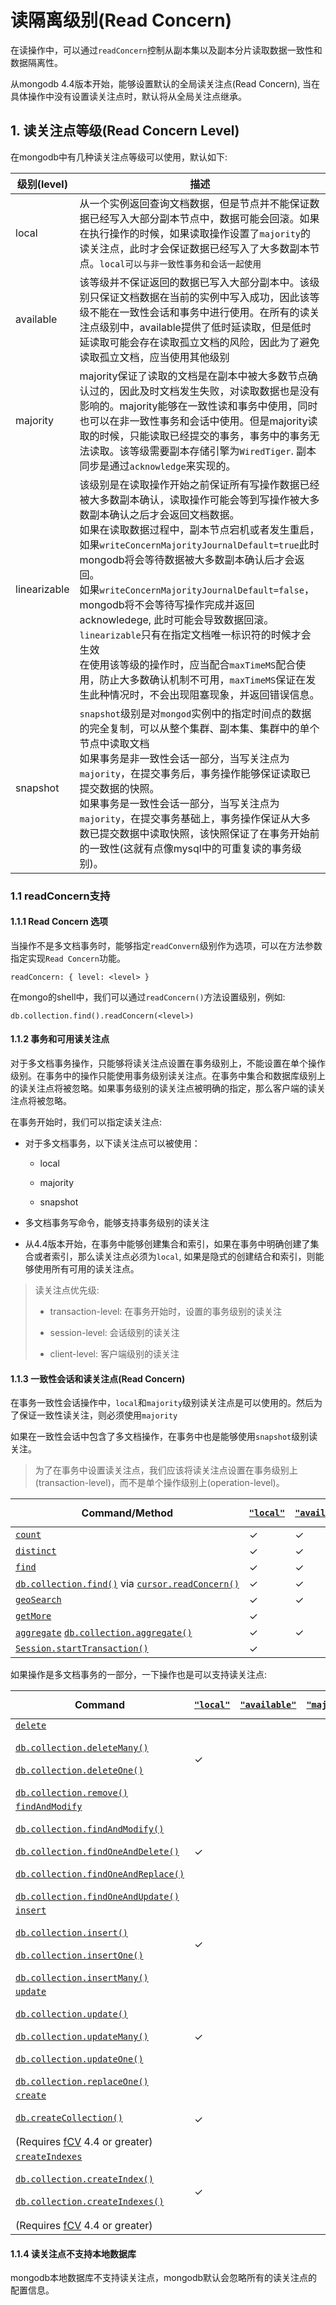 # 读隔离级别(Read Concern)

在读操作中，可以通过`readConcern`控制从副本集以及副本分片读取数据一致性和数据隔离性。

从mongodb 4.4版本开始，能够设置默认的全局读关注点(Read Concern), 当在具体操作中没有设置读关注点时，默认将从全局关注点继承。

## 1. 读关注点等级(Read Concern Level)

在mongodb中有几种读关注点等级可以使用，默认如下:

| 级别(level)    | 描述                                                                                                                                                                                                                                                                                                                                                                                                  |
| ------------ | --------------------------------------------------------------------------------------------------------------------------------------------------------------------------------------------------------------------------------------------------------------------------------------------------------------------------------------------------------------------------------------------------- |
| local        | 从一个实例返回查询文档数据，但是节点并不能保证数据已经写入大部分副本节点中，数据可能会回滚。如果在执行操作的时候，如果读取操作设置了`majority`的读关注点，此时才会保证数据已经写入了大多数副本节点。`local可以与非一致性事务和会话一起使用`                                                                                                                                                                                                                                                                      |
| available    | 该等级并不保证返回的数据已写入大部分副本中。该级别只保证文档数据在当前的实例中写入成功，因此该等级不能在一致性会话和事务中进行使用。在所有的读关注点级别中，available提供了低时延读取，但是低时延读取可能会存在读取孤立文档的风险，因此为了避免读取孤立文档，应当使用其他级别                                                                                                                                                                                                                                                         |
| majority     | majority保证了读取的文档是在副本中被大多数节点确认过的，因此及时文档发生失败，对读取数据也是没有影响的。majority能够在一致性读和事务中使用，同时也可以在非一致性事务和会话中使用。但是majority读取的时候，只能读取已经提交的事务，事务中的事务无法读取。该等级需要副本存储引擎为`WiredTiger`. 副本同步是通过`acknowledge`来实现的。                                                                                                                                                                                                         |
| linearizable | 该级别是在读取操作开始之前保证所有写操作数据已经被大多数副本确认，读取操作可能会等到写操作被大多数副本确认之后才会返回文档数据。<br/>如果在读取数据过程中，副本节点宕机或者发生重启，如果`writeConcernMajorityJournalDefault=true`此时mongodb将会等待数据被大多数副本确认后才会返回。<br/>如果`writeConcernMajorityJournalDefault=false`，mongodb将不会等待写操作完成并返回acknowledege, 此时可能会导致数据回滚。<br/>`linearizable`只有在指定文档唯一标识符的时候才会生效<br/>在使用该等级的操作时，应当配合`maxTimeMS`配合使用，防止大多数确认机制不可用，`maxTimeMS`保证在发生此种情况时，不会出现阻塞现象，并返回错误信息。 |
| snapshot     | `snapshot`级别是对`mongod`实例中的指定时间点的数据的完全复制，可以从整个集群、副本集、集群中的单个节点中读取文档<br/>如果事务是非一致性会话一部分，当写关注点为`majority`，在提交事务后，事务操作能够保证读取已提交数据的快照。<br/>如果事务是一致性会话一部分，当写关注点为`majority`，在提交事务基础上，事务操作保证从大多数已提交数据中读取快照，该快照保证了在事务开始前的一致性(这就有点像mysql中的可重复读的事务级别)。                                                                                                                                                          |

### 1.1 readConcern支持

#### 1.1.1 Read Concern 选项

当操作不是多文档事务时，能够指定`readConvern`级别作为选项，可以在方法参数指定实现`Read Concern`功能。

```shell
readConcern: { level: <level> }
```

在mongo的shell中，我们可以通过`readConcern()`方法设置级别，例如:

```shell
db.collection.find().readConcern(<level>)
```

#### 1.1.2 事务和可用读关注点

对于多文档事务操作，只能够将读关注点设置在事务级别上，不能设置在单个操作级别。在事务中的操作只能使用事务级别读关注点。在事务中集合和数据库级别上的读关注点将被忽略。如果事务级别的读关注点被明确的指定，那么客户端的读关注点将被忽略。

在事务开始时，我们可以指定读关注点:

- 对于多文档事务，以下读关注点可以被使用：
  
  - local
  
  - majority
  
  - snapshot

- 多文档事务写命令，能够支持事务级别的读关注

- 从4.4版本开始，在事务中能够创建集合和索引，如果在事务中明确创建了集合或者索引，那么读关注点必须为`local`, 如果是隐式的创建结合和索引，则能够使用所有可用的读关注点。

> 读关注点优先级:
> 
> - transaction-level: 在事务开始时，设置的事务级别的读关注
> 
> - session-level: 会话级别的读关注
> 
> - client-level: 客户端级别的读关注

#### 1.1.3 一致性会话和读关注点(Read Concern)

在事务一致性会话操作中，`local`和`majority`级别读关注点是可以使用的。然后为了保证一致性读关注，则必须使用`majority`

如果在一致性会话中包含了多文档操作，在事务中也是能够使用`snapshot`级别读关注。

> 为了在事务中设置读关注点，我们应该将读关注点设置在事务级别上(transaction-level)，而不是单个操作级别上(operation-level)。

| Command/Method                                                                                                                                                                                                                                                            | [`"local"`](https://www.mongodb.com/docs/v4.4/reference/read-concern-local/#mongodb-readconcern-readconcern.-local-) | [`"available"`](https://www.mongodb.com/docs/v4.4/reference/read-concern-available/#mongodb-readconcern-readconcern.-available-) | [`"majority"`](https://www.mongodb.com/docs/v4.4/reference/read-concern-majority/#mongodb-readconcern-readconcern.-majority-) | [`"snapshot"`](https://www.mongodb.com/docs/v4.4/reference/read-concern-snapshot/#mongodb-readconcern-readconcern.-snapshot-)[[3]](https://www.mongodb.com/docs/v4.4/reference/read-concern/#footnote-snapshot) | [`"linearizable"`](https://www.mongodb.com/docs/v4.4/reference/read-concern-linearizable/#mongodb-readconcern-readconcern.-linearizable-) |
| ------------------------------------------------------------------------------------------------------------------------------------------------------------------------------------------------------------------------------------------------------------------------- | -------------------------------------------------------------------------------------------------------------------- | -------------------------------------------------------------------------------------------------------------------------------- | ----------------------------------------------------------------------------------------------------------------------------- | --------------------------------------------------------------------------------------------------------------------------------------------------------------------------------------------------------------- | ----------------------------------------------------------------------------------------------------------------------------------------- |
| [`count`](https://www.mongodb.com/docs/v4.4/reference/command/count/#mongodb-dbcommand-dbcmd.count)                                                                                                                                                                       | ✓                                                                                                                    | ✓                                                                                                                                | ✓                                                                                                                             |                                                                                                                                                                                                                 | ✓                                                                                                                                         |
| [`distinct`](https://www.mongodb.com/docs/v4.4/reference/command/distinct/#mongodb-dbcommand-dbcmd.distinct)                                                                                                                                                              | ✓                                                                                                                    | ✓                                                                                                                                | ✓                                                                                                                             | ✓ [[2]](https://www.mongodb.com/docs/v4.4/reference/read-concern/#footnote-distinct)                                                                                                                            | ✓                                                                                                                                         |
| [`find`](https://www.mongodb.com/docs/v4.4/reference/command/find/#mongodb-dbcommand-dbcmd.find)                                                                                                                                                                          | ✓                                                                                                                    | ✓                                                                                                                                | ✓                                                                                                                             | ✓                                                                                                                                                                                                               | ✓                                                                                                                                         |
| [`db.collection.find()`](https://www.mongodb.com/docs/v4.4/reference/method/db.collection.find/#mongodb-method-db.collection.find) via [`cursor.readConcern()`](https://www.mongodb.com/docs/v4.4/reference/method/cursor.readConcern/#mongodb-method-cursor.readConcern) | ✓                                                                                                                    | ✓                                                                                                                                | ✓                                                                                                                             | ✓                                                                                                                                                                                                               | ✓                                                                                                                                         |
| [`geoSearch`](https://www.mongodb.com/docs/v4.4/reference/command/geoSearch/#mongodb-dbcommand-dbcmd.geoSearch)                                                                                                                                                           | ✓                                                                                                                    | ✓                                                                                                                                | ✓                                                                                                                             | ✓                                                                                                                                                                                                               | ✓                                                                                                                                         |
| [`getMore`](https://www.mongodb.com/docs/v4.4/reference/command/getMore/#mongodb-dbcommand-dbcmd.getMore)                                                                                                                                                                 | ✓                                                                                                                    |                                                                                                                                  |                                                                                                                               |                                                                                                                                                                                                                 | ✓                                                                                                                                         |
| [`aggregate`](https://www.mongodb.com/docs/v4.4/reference/command/aggregate/#mongodb-dbcommand-dbcmd.aggregate) [`db.collection.aggregate()`](https://www.mongodb.com/docs/v4.4/reference/method/db.collection.aggregate/#mongodb-method-db.collection.aggregate)         | ✓                                                                                                                    | ✓                                                                                                                                | ✓                                                                                                                             | ✓                                                                                                                                                                                                               | ✓ [[6]](https://www.mongodb.com/docs/v4.4/reference/read-concern/#footnote-6)                                                             |
| [`Session.startTransaction()`](https://www.mongodb.com/docs/v4.4/reference/method/Session.startTransaction/#mongodb-method-Session.startTransaction)                                                                                                                      | ✓                                                                                                                    |                                                                                                                                  | ✓                                                                                                                             | ✓                                                                                                                                                                                                               |                                                                                                                                           |

如果操作是多文档事务的一部分，一下操作也是可以支持读关注点:

| Command                                                                                                                                                                                                                                                                                                                                                                                                                                                                                                                                                                                                                                                                                                                                                                                                                                       | [`"local"`](https://www.mongodb.com/docs/v4.4/reference/read-concern-local/#mongodb-readconcern-readconcern.-local-) | [`"available"`](https://www.mongodb.com/docs/v4.4/reference/read-concern-available/#mongodb-readconcern-readconcern.-available-) | [`"majority"`](https://www.mongodb.com/docs/v4.4/reference/read-concern-majority/#mongodb-readconcern-readconcern.-majority-) | [`"snapshot"`](https://www.mongodb.com/docs/v4.4/reference/read-concern-snapshot/#mongodb-readconcern-readconcern.-snapshot-)[[3]](https://www.mongodb.com/docs/v4.4/reference/read-concern/#footnote-snapshot) | [`"linearizable"`](https://www.mongodb.com/docs/v4.4/reference/read-concern-linearizable/#mongodb-readconcern-readconcern.-linearizable-) |
| --------------------------------------------------------------------------------------------------------------------------------------------------------------------------------------------------------------------------------------------------------------------------------------------------------------------------------------------------------------------------------------------------------------------------------------------------------------------------------------------------------------------------------------------------------------------------------------------------------------------------------------------------------------------------------------------------------------------------------------------------------------------------------------------------------------------------------------------- | -------------------------------------------------------------------------------------------------------------------- | -------------------------------------------------------------------------------------------------------------------------------- | ----------------------------------------------------------------------------------------------------------------------------- | --------------------------------------------------------------------------------------------------------------------------------------------------------------------------------------------------------------- | ----------------------------------------------------------------------------------------------------------------------------------------- |
| [`delete`](https://www.mongodb.com/docs/v4.4/reference/command/delete/#mongodb-dbcommand-dbcmd.delete)<br><br>[`db.collection.deleteMany()`](https://www.mongodb.com/docs/v4.4/reference/method/db.collection.deleteMany/#mongodb-method-db.collection.deleteMany)<br><br>[`db.collection.deleteOne()`](https://www.mongodb.com/docs/v4.4/reference/method/db.collection.deleteOne/#mongodb-method-db.collection.deleteOne)<br><br>[`db.collection.remove()`](https://www.mongodb.com/docs/v4.4/reference/method/db.collection.remove/#mongodb-method-db.collection.remove)                                                                                                                                                                                                                                                                   | ✓                                                                                                                    |                                                                                                                                  |                                                                                                                               | ✓                                                                                                                                                                                                               |                                                                                                                                           |
| [`findAndModify`](https://www.mongodb.com/docs/v4.4/reference/command/findAndModify/#mongodb-dbcommand-dbcmd.findAndModify)<br><br>[`db.collection.findAndModify()`](https://www.mongodb.com/docs/v4.4/reference/method/db.collection.findAndModify/#mongodb-method-db.collection.findAndModify)<br><br>[`db.collection.findOneAndDelete()`](https://www.mongodb.com/docs/v4.4/reference/method/db.collection.findOneAndDelete/#mongodb-method-db.collection.findOneAndDelete)<br><br>[`db.collection.findOneAndReplace()`](https://www.mongodb.com/docs/v4.4/reference/method/db.collection.findOneAndReplace/#mongodb-method-db.collection.findOneAndReplace)<br><br>[`db.collection.findOneAndUpdate()`](https://www.mongodb.com/docs/v4.4/reference/method/db.collection.findOneAndUpdate/#mongodb-method-db.collection.findOneAndUpdate) | ✓                                                                                                                    |                                                                                                                                  |                                                                                                                               | ✓                                                                                                                                                                                                               |                                                                                                                                           |
| [`insert`](https://www.mongodb.com/docs/v4.4/reference/command/insert/#mongodb-dbcommand-dbcmd.insert)<br><br>[`db.collection.insert()`](https://www.mongodb.com/docs/v4.4/reference/method/db.collection.insert/#mongodb-method-db.collection.insert)<br><br>[`db.collection.insertOne()`](https://www.mongodb.com/docs/v4.4/reference/method/db.collection.insertOne/#mongodb-method-db.collection.insertOne)<br><br>[`db.collection.insertMany()`](https://www.mongodb.com/docs/v4.4/reference/method/db.collection.insertMany/#mongodb-method-db.collection.insertMany)                                                                                                                                                                                                                                                                   | ✓                                                                                                                    |                                                                                                                                  |                                                                                                                               | ✓                                                                                                                                                                                                               |                                                                                                                                           |
| [`update`](https://www.mongodb.com/docs/v4.4/reference/command/update/#mongodb-dbcommand-dbcmd.update)<br><br>[`db.collection.update()`](https://www.mongodb.com/docs/v4.4/reference/method/db.collection.update/#mongodb-method-db.collection.update)<br><br>[`db.collection.updateMany()`](https://www.mongodb.com/docs/v4.4/reference/method/db.collection.updateMany/#mongodb-method-db.collection.updateMany)<br><br>[`db.collection.updateOne()`](https://www.mongodb.com/docs/v4.4/reference/method/db.collection.updateOne/#mongodb-method-db.collection.updateOne)<br><br>[`db.collection.replaceOne()`](https://www.mongodb.com/docs/v4.4/reference/method/db.collection.replaceOne/#mongodb-method-db.collection.replaceOne)                                                                                                       | ✓                                                                                                                    |                                                                                                                                  |                                                                                                                               | ✓                                                                                                                                                                                                               |                                                                                                                                           |
| [`create`](https://www.mongodb.com/docs/v4.4/reference/command/create/#mongodb-dbcommand-dbcmd.create)<br><br>[`db.createCollection()`](https://www.mongodb.com/docs/v4.4/reference/method/db.createCollection/#mongodb-method-db.createCollection)<br><br>(Requires [fCV](https://www.mongodb.com/docs/v4.4/reference/command/setFeatureCompatibilityVersion/#std-label-view-fcv) 4.4 or greater)                                                                                                                                                                                                                                                                                                                                                                                                                                            | ✓                                                                                                                    |                                                                                                                                  |                                                                                                                               |                                                                                                                                                                                                                 |                                                                                                                                           |
| [`createIndexes`](https://www.mongodb.com/docs/v4.4/reference/command/createIndexes/#mongodb-dbcommand-dbcmd.createIndexes)<br><br>[`db.collection.createIndex()`](https://www.mongodb.com/docs/v4.4/reference/method/db.collection.createIndex/#mongodb-method-db.collection.createIndex)<br><br>[`db.collection.createIndexes()`](https://www.mongodb.com/docs/v4.4/reference/method/db.collection.createIndexes/#mongodb-method-db.collection.createIndexes)<br><br>(Requires [fCV](https://www.mongodb.com/docs/v4.4/reference/command/setFeatureCompatibilityVersion/#std-label-view-fcv) 4.4 or greater)                                                                                                                                                                                                                                | ✓                                                                                                                    |                                                                                                                                  |                                                                                                                               |                                                                                                                                                                                                                 |                                                                                                                                           |

#### 1.1.4 读关注点不支持本地数据库

mongodb本地数据库不支持读关注点，mongodb默认会忽略所有的读关注点的配置信息。
